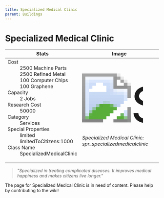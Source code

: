 ```yaml
---
title: Specialized Medical Clinic
parent: Buildings
---
```

# Specialized Medical Clinic

[//]: # (Pre-generated content)
<table><thead><tr><th>Stats</th><th>Image</th></tr></thead><tbody><tr><td><dl><dt>Cost</dt><dd>2500 Machine Parts<br>2500 Refined Metal<br>100 Computer Chips<br>100 Graphene</dd><dt>Capacity</dt><dd>2 Jobs</dd><dt>Research Cost</dt><dd>50000</dd><dt>Category</dt><dd>Services</dd><dt>Special Properties</dt><dd>limited<br>limitedToCitizens:1000</dd><dt>Class Name</dt><dd>SpecializedMedicalClinic</dd></dl></td><td><style>.building-image {width: 200px;height: 200px;overflow: hidden;position: relative;}.building-image img {image-rendering: pixelated;object-fit: none;transform: scale(10);transform-origin: left top;position: absolute;left: 0;top: 0;}</style><div class="building-image"><img style="object-position: -1001px -633px;" src="https://tfe2-wiki.github.io/assets/sprites.png" alt="Specialized Medical Clinic Back"><img style="object-position: -979px -633px;" src="https://tfe2-wiki.github.io/assets/sprites.png" alt="Specialized Medical Clinic"></div><i>Specialized Medical Clinic: spr_specializedmedicalclinic</i></td></tr></tbody></table><blockquote><i>"Specialized in treating complicated diseases. It improves medical happiness and makes citizens live longer."</i></blockquote>

The page for Specialized Medical Clinic is in need of content. Please help by contributing to the wiki!
